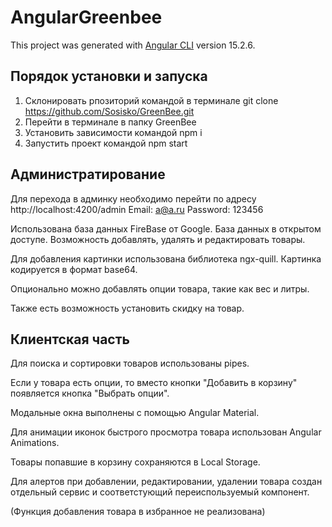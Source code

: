 # AngularGreenbee

This project was generated with [Angular CLI](https://github.com/angular/angular-cli) version 15.2.6.

## Порядок установки и запуска
1. Склонировать рпозиторий командой в терминале git clone https://github.com/Sosisko/GreenBee.git
2. Перейти в терминале в папку GreenBee
3. Установить зависимости командой npm i
4. Запустить проект командой npm start

## Администратирование
Для перехода в админку необходимо перейти по адресу http://localhost:4200/admin
Email: a@a.ru
Password: 123456

Использована база данных FireBase от Google.
База данных в открытом доступе.
Возможность добавлять, удалять и редактировать товары.

Для добавления картинки использована библиотека ngx-quill.
Картинка кодируется в формат base64.

Опционально можно добавлять опции товара, такие как вес и литры.

Также есть возможность установить скидку на товар.

## Клиентская часть
Для поиска и сортировки товаров использованы pipes.

Если у товара есть опции, то вместо кнопки "Добавить в корзину" появляется кнопка "Выбрать опции".

Модальные окна выполнены с помощью Angular Material.

Для анимации иконок быстрого просмотра товара использован Angular Animations.

Товары попавшие в корзину сохраняются в Local Storage.

Для алертов при добавлении, редактировании, удалении товара создан отдельный сервис и соответстующий переиспользуемый компонент.

(Функция добавления товара в избранное не реализована)


